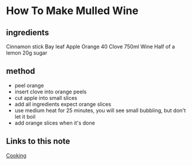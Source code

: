 # How To Make Mulled Wine 


## ingredients

Cinnamon stick
Bay leaf
Apple
Orange
40 Clove
750ml Wine
Half of a lemon
20g sugar

## method

- peel orange
- insert clove into orange peels
- cut apple into small slices
- add all ingredients expect orange slices
- use medium heat for 25 minutes, you will see small bubbling, but don't let it boil
- add orange slices when it's done
## Links to this note

[Cooking](cooking.md)

